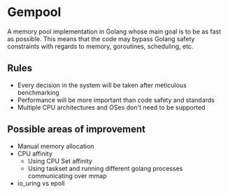 # Gempool

A memory pool implementation in Golang whose main goal is to be as fast as possible.
This means that the code may bypass Golang safety constraints with regards to memory,
goroutines, scheduling, etc.

## Rules
- Every decision in the system will be taken after meticulous benchmarking
- Performance will be more important than code safety and standards
- Multiple CPU architectures and OSes don't need to be supported

## Possible areas of improvement
- Manual memory allocation
- CPU affinity
    - Using CPU Set affinity
    - Using taskset and running different golang processes communicating over mmap
- io_uring vs epoll